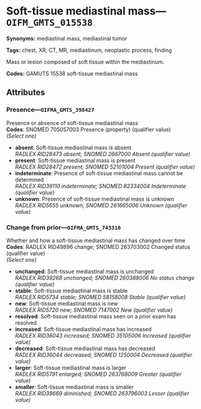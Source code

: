 # Soft-tissue mediastinal mass—`OIFM_GMTS_015538`

**Synonyms:** mediastinal mass, mediastinal tumor

**Tags:** chest, XR, CT, MR, mediastinum, neoplastic process, finding

Mass or lesion composed of soft tissue within the mediastinum.

**Codes:** GAMUTS 15538 soft-tissue mediastinal mass

## Attributes

### Presence—`OIFMA_GMTS_398427`

Presence or absence of soft-tissue mediastinal mass  
**Codes**: SNOMED 705057003 Presence (property) (qualifier value)  
*(Select one)*

- **absent**: Soft-tissue mediastinal mass is absent  
_RADLEX RID28473 absent; SNOMED 2667000 Absent (qualifier value)_
- **present**: Soft-tissue mediastinal mass is present  
_RADLEX RID28472 present; SNOMED 52101004 Present (qualifier value)_
- **indeterminate**: Presence of soft-tissue mediastinal mass cannot be determined  
_RADLEX RID39110 indeterminate; SNOMED 82334004 Indeterminate (qualifier value)_
- **unknown**: Presence of soft-tissue mediastinal mass is unknown  
_RADLEX RID5655 unknown; SNOMED 261665006 Unknown (qualifier value)_

### Change from prior—`OIFMA_GMTS_743316`

Whether and how a soft-tissue mediastinal mass has changed over time  
**Codes**: RADLEX RID49896 change; SNOMED 263703002 Changed status (qualifier value)  
*(Select one)*

- **unchanged**: Soft-tissue mediastinal mass is unchanged  
_RADLEX RID39268 unchanged; SNOMED 260388006 No status change (qualifier value)_
- **stable**: Soft-tissue mediastinal mass is stable  
_RADLEX RID5734 stable; SNOMED 58158008 Stable (qualifier value)_
- **new**: Soft-tissue mediastinal mass is new  
_RADLEX RID5720 new; SNOMED 7147002 New (qualifier value)_
- **resolved**: Soft-tissue mediastinal mass seen on a prior exam has resolved  
- **increased**: Soft-tissue mediastinal mass has increased  
_RADLEX RID36043 increased; SNOMED 35105006 Increased (qualifier value)_
- **decreased**: Soft-tissue mediastinal mass has decreased  
_RADLEX RID36044 decreased; SNOMED 1250004 Decreased (qualifier value)_
- **larger**: Soft-tissue mediastinal mass is larger  
_RADLEX RID5791 enlarged; SNOMED 263768009 Greater (qualifier value)_
- **smaller**: Soft-tissue mediastinal mass is smaller  
_RADLEX RID38669 diminished; SNOMED 263796003 Lesser (qualifier value)_
